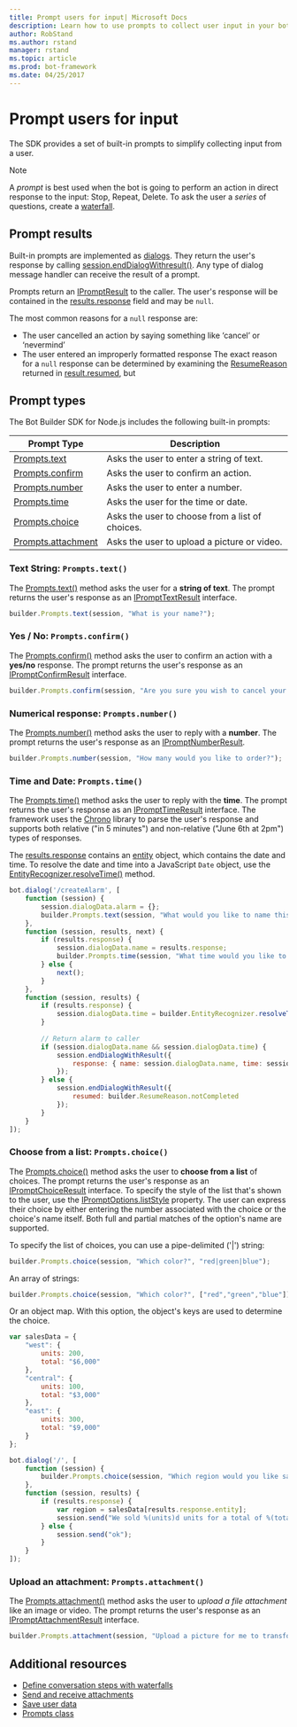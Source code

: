 ```yaml
---
title: Prompt users for input| Microsoft Docs
description: Learn how to use prompts to collect user input in your bot with the Bot Builder SDK for Node.js
author: RobStand
ms.author: rstand
manager: rstand
ms.topic: article
ms.prod: bot-framework
ms.date: 04/25/2017
---
```

# Prompt users for input

The SDK provides a set of built-in prompts to simplify collecting input from a user. 

> [!NOTE] 
> A *prompt* is best used when the bot is going to perform an action in direct response to the input: Stop, Repeat, Delete.
> To ask the user a *series* of questions, create a [waterfall](bot-builder-nodejs-dialog-waterfall.md).

## Prompt results 
Built-in prompts are implemented as [dialogs](bot-builder-nodejs-dialog-manage-conversation.md). They return the user's response by calling [session.endDialogWithresult()][EndDialogWithResult]. Any type of dialog message handler can receive the result of a prompt.

Prompts return an [IPromptResult][IPromptResult] to the caller. The user's response will be contained in the [results.response][Result_Response] field and may be `null`. 

The most common reasons for a `null` response are: 
* The user cancelled an action by saying something like ‘cancel’ or ‘nevermind’ 
* The user entered an improperly formatted response
The exact reason for a `null` response can be determined by examining the [ResumeReason][ResumeReason] returned in [result.resumed][Result_Resumed], but

## Prompt types
The Bot Builder SDK for Node.js includes the following built-in prompts:

|**Prompt Type**     | **Description**                                   
| -------------------| ---------------------------------------------
|[Prompts.text](#promptstext) | Asks the user to enter a string of text.      
|[Prompts.confirm](#promptsconfirm) | Asks the user to confirm an action.  
|[Prompts.number](#promptsnumber) | Asks the user to enter a number.
|[Prompts.time](#promptstime) | Asks the user for the time or date.
|[Prompts.choice](#promptschoice) | Asks the user to choose from a list of choices.       
|[Prompts.attachment](#promptsattachment) | Asks the user to upload a picture or video.       

### Text String: `Prompts.text()`
The [Prompts.text()](http://docs.botframework.com/en-us/node/builder/chat-reference/classes/_botbuilder_d_.prompts.html#text) method asks the user for a **string of text**. The prompt returns the user's response as an [IPromptTextResult](http://docs.botframework.com/en-us/node/builder/chat-reference/interfaces/_botbuilder_d_.iprompttextresult.html) interface.

```javascript
builder.Prompts.text(session, "What is your name?");
```

### Yes / No:  `Prompts.confirm()`

The [Prompts.confirm()](http://docs.botframework.com/en-us/node/builder/chat-reference/classes/_botbuilder_d_.prompts.html#confirm) method asks the user to confirm an action with a **yes/no** response. The prompt returns the user's response as an [IPromptConfirmResult](http://docs.botframework.com/en-us/node/builder/chat-reference/interfaces/_botbuilder_d_.ipromptconfirmresult.html) interface.

```javascript
builder.Prompts.confirm(session, "Are you sure you wish to cancel your order?");
```
### Numerical response: `Prompts.number()`

The [Prompts.number()](http://docs.botframework.com/en-us/node/builder/chat-reference/classes/_botbuilder_d_.prompts.html#number) method asks the user to reply with a **number**. The prompt returns the user's response as an [IPromptNumberResult](http://docs.botframework.com/en-us/node/builder/chat-reference/interfaces/_botbuilder_d_.ipromptnumberresult.html).

```javascript
builder.Prompts.number(session, "How many would you like to order?");
```

### Time and Date: `Prompts.time()`

The [Prompts.time()](http://docs.botframework.com/en-us/node/builder/chat-reference/classes/_botbuilder_d_.prompts.html#time) method asks the user to reply with the **time**. The prompt returns the user's response as an [IPromptTimeResult](http://docs.botframework.com/en-us/node/builder/chat-reference/interfaces/_botbuilder_d_.iprompttimeresult.html) interface. The framework uses the [Chrono](http://wanasit.github.io/pages/chrono/) library to parse the user's response and supports both relative ("in 5 minutes") and non-relative ("June 6th at 2pm") types of responses.

The [results.response](http://docs.botframework.com/en-us/node/builder/chat-reference/interfaces/_botbuilder_d_.iprompttimeresult.html#response) contains an [entity](http://docs.botframework.com/en-us/node/builder/chat-reference/interfaces/_botbuilder_d_.ientity.html) object, which contains the date and time. To resolve the date and time into a JavaScript `Date` object, use the [EntityRecognizer.resolveTime()](http://docs.botframework.com/en-us/node/builder/chat-reference/classes/_botbuilder_d_.entityrecognizer.html#resolvetime) method.

```javascript
bot.dialog('/createAlarm', [
    function (session) {
        session.dialogData.alarm = {};
        builder.Prompts.text(session, "What would you like to name this alarm?");
    },
    function (session, results, next) {
        if (results.response) {
            session.dialogData.name = results.response;
            builder.Prompts.time(session, "What time would you like to set an alarm for?");
        } else {
            next();
        }
    },
    function (session, results) {
        if (results.response) {
            session.dialogData.time = builder.EntityRecognizer.resolveTime([results.response]);
        }
        
        // Return alarm to caller  
        if (session.dialogData.name && session.dialogData.time) {
            session.endDialogWithResult({ 
                response: { name: session.dialogData.name, time: session.dialogData.time } 
            }); 
        } else {
            session.endDialogWithResult({
                resumed: builder.ResumeReason.notCompleted
            });
        }
    }
]);
```
### Choose from a list: `Prompts.choice()`

The [Prompts.choice()](http://docs.botframework.com/en-us/node/builder/chat-reference/classes/_botbuilder_d_.prompts.html#choice) method asks the user to **choose from a list** of choices. The prompt returns the user's response as an [IPromptChoiceResult](http://docs.botframework.com/en-us/node/builder/chat-reference/interfaces/_botbuilder_d_.ipromptchoiceresult.html) interface. To specify the style of the list that's shown to the user, use the [IPromptOptions.listStyle](http://docs.botframework.com/en-us/node/builder/chat-reference/interfaces/_botbuilder_d_.ipromptoptions.html#liststyle) property. The user can express their choice by either entering the number associated with the choice or the choice's name itself. Both full and partial matches of the option's name are supported.

To specify the list of choices, you can use a pipe-delimited ('\|') string:

```javascript
builder.Prompts.choice(session, "Which color?", "red|green|blue");
```

An array of strings:

```javascript
builder.Prompts.choice(session, "Which color?", ["red","green","blue"]);
```

Or an object map. With this option, the object's keys are used to determine the choice.

```javascript
var salesData = {
    "west": {
        units: 200,
        total: "$6,000"
    },
    "central": {
        units: 100,
        total: "$3,000"
    },
    "east": {
        units: 300,
        total: "$9,000"
    }
};

bot.dialog('/', [
    function (session) {
        builder.Prompts.choice(session, "Which region would you like sales for?", salesData); 
    },
    function (session, results) {
        if (results.response) {
            var region = salesData[results.response.entity];
            session.send("We sold %(units)d units for a total of %(total)s.", region); 
        } else {
            session.send("ok");
        }
    }
]);
```
### Upload an attachment: `Prompts.attachment()`

The [Prompts.attachment()](http://docs.botframework.com/en-us/node/builder/chat-reference/classes/_botbuilder_d_.prompts.html#attachment) method asks the user to *upload a file attachment* like an image or video. The prompt returns the user's response as an [IPromptAttachmentResult](http://docs.botframework.com/en-us/node/builder/chat-reference/interfaces/_botbuilder_d_.ipromptattachmentresult.html) interface.

```javascript
builder.Prompts.attachment(session, "Upload a picture for me to transform.");
```

## Additional resources
- [Define conversation steps with waterfalls](bot-builder-nodejs-dialog-waterfall.md)
- [Send and receive attachments](bot-builder-nodejs-send-receive-attachments.md)
- [Save user data](~/nodejs/bot-builder-nodejs-save-user-data.md)
- [Prompts class][PromptsRef]


[SendAttachments]: ~/nodejs/bot-builder-nodejs-send-receive-attachments.md
[SendCardWithButtons]: ~/nodejs/bot-builder-nodejs-send-rich-cards.md
[RecognizeUserIntent]: ~/nodejs/bot-builder-nodejs-recognize-intent.md
[SaveUserData]: ~/nodejs/bot-builder-nodejs-save-user-data.md

[UniversalBot]: https://docs.botframework.com/en-us/node/builder/chat-reference/classes/_botbuilder_d_.universalbot.html
[ChatConnector]: https://docs.botframework.com/en-us/node/builder/chat-reference/classes/_botbuilder_d_.chatconnector.html
[sprintf]: http://www.diveintojavascript.com/projects/javascript-sprintf
[Session]: https://docs.botframework.com/en-us/node/builder/chat-reference/classes/_botbuilder_d_.session


[SendTyping]: https://docs.botframework.com/en-us/node/builder/chat-reference/classes/_botbuilder_d_.session#sendtyping
[EndDialogWithResult]: https://docs.botframework.com/en-us/node/builder/chat-reference/classes/_botbuilder_d_.session.html#enddialogwithresult
[IPromptResult]: https://docs.botframework.com/en-us/node/builder/chat-reference/interfaces/_botbuilder_d_.ipromptresult.html
[Result_Response]: https://docs.botframework.com/en-us/node/builder/chat-reference/interfaces/_botbuilder_d_.ipromptresult.html#reponse
[ResumeReason]: https://docs.botframework.com/en-us/node/builder/chat-reference/enums/_botbuilder_d_.resumereason.html
[Result_Resumed]: https://docs.botframework.com/en-us/node/builder/chat-reference/interfaces/_botbuilder_d_.ipromptresult.html#resumed

[entity]: https://docs.botframework.com/en-us/node/builder/chat-reference/interfaces/_botbuilder_d_.ientity.html
[ResolveTime]: https://docs.botframework.com/en-us/node/builder/chat-reference/classes/_botbuilder_d_.entityrecognizer.html#resolvetime
[PromptsRef]: https://docs.botframework.com/en-us/node/builder/chat-reference/classes/_botbuilder_d_.prompts.html
[PromptsText]: https://docs.botframework.com/en-us/node/builder/chat-reference/classes/_botbuilder_d_.prompts.html#text
[IPromptTextResult]: https://docs.botframework.com/en-us/node/builder/chat-reference/interfaces/_botbuilder_d_.iprompttextresult.html
[PromptsConfirm]: https://docs.botframework.com/en-us/node/builder/chat-reference/classes/_botbuilder_d_.prompts.html#confirm
[IPromptConfirmResult]: https://docs.botframework.com/en-us/node/builder/chat-reference/interfaces/_botbuilder_d_.ipromptconfirmresult.html
[PromptsNumber]: https://docs.botframework.com/en-us/node/builder/chat-reference/classes/_botbuilder_d_.prompts.html#number 
[IPromptNumberResult]: https://docs.botframework.com/en-us/node/builder/chat-reference/interfaces/_botbuilder_d_.ipromptnumberresult.html
[PromptsTime]: https://docs.botframework.com/en-us/node/builder/chat-reference/classes/_botbuilder_d_.prompts.html#time
[IPromptTimeResult]: https://docs.botframework.com/en-us/node/builder/chat-reference/interfaces/_botbuilder_d_.iprompttimeresult.html
[PromptsChoice]: https://docs.botframework.com/en-us/node/builder/chat-reference/classes/_botbuilder_d_.prompts.html#choice
[IPromptChoiceResult]: https://docs.botframework.com/en-us/node/builder/chat-reference/interfaces/_botbuilder_d_.ipromptchoiceresult.html
[PromptsAttachment]: https://docs.botframework.com/en-us/node/builder/chat-reference/classes/_botbuilder_d_.prompts.html#attachment
[IPromptAttachmentResult]: https://docs.botframework.com/en-us/node/builder/chat-reference/interfaces/_botbuilder_d_.ipromptattachmentresult.html

[text]: http://docs.botframework.com/en-us/node/builder/chat-reference/classes/_botbuilder_d_.prompts#text